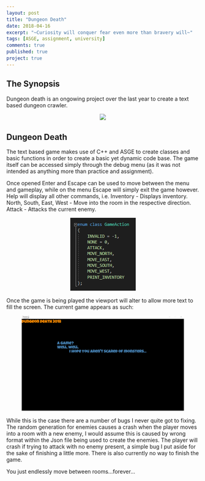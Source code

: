 ```yaml
---
layout: post
title: "Dungeon Death"
date: 2018-04-16
excerpt: "~Curiosity will conquer fear even more than bravery will~"
tags: [ASGE, assignment, university]
comments: true
published: true
project: true
---
```


## The Synopsis

Dungeon death is an ongowing project over the last year to create a text based dungeon crawler. 

<center>
<figure>
        <img src="../assets/img/DungeonDesign.jpg">
</figure>
</center>

## Dungeon Death

The text based game makes use of C++ and ASGE to create classes and basic functions in order to create a basic yet dynamic code base.
The game itself can be accessed simply through the debug menu (as it was not intended as anything more than practice and assignment).

Once opened Enter and Escape can be used to move between the menu and gameplay, while on the menu Escape will simply exit the game however.
Help will display all other commands, i.e. 
Inventory - Displays inventory.
North, South, East, West - Move into the room in the respective direction.
Attack - Attacks the current enemy.

<center>
<figure>
        <img src="../assets/img/GameActions.png">
</figure>
</center>

Once the game is being played the viewport will alter to allow more text to fill the screen. The current game appears as such:

<center>
<figure>
        <img src="../assets/img/dungeondeathPlay.gif">
</figure>
</center>

While this is the case there are a number of bugs I never quite got to fixing.
The random generation for enemies causes a crash when the player moves into a room with a new enemy, I would assume this is caused
by wrong format within the Json file being used to create the enemies. 
The player will crash if trying to attack with no enemy present, a simple bug I put aside for the sake of finishing a little more.
There is also currently no way to finish the game.

You just endlessly move between rooms...forever...
